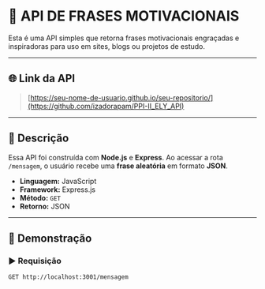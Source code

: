 # 💬 API DE FRASES MOTIVACIONAIS

Esta é uma API simples que retorna frases motivacionais engraçadas e inspiradoras para uso em sites, blogs ou projetos de estudo.

---

## 🌐 Link da API

> [https://seu-nome-de-usuario.github.io/seu-repositorio/](https://github.com/izadorapam/PPI-II_ELY_API)

---

## 📌 Descrição

Essa API foi construída com **Node.js** e **Express**. Ao acessar a rota `/mensagem`, o usuário recebe uma **frase aleatória** em formato **JSON**.

- **Linguagem:** JavaScript  
- **Framework:** Express.js  
- **Método:** `GET`  
- **Retorno:** JSON  

---

## 🚀 Demonstração

### ▶️ Requisição

```http
GET http://localhost:3001/mensagem
